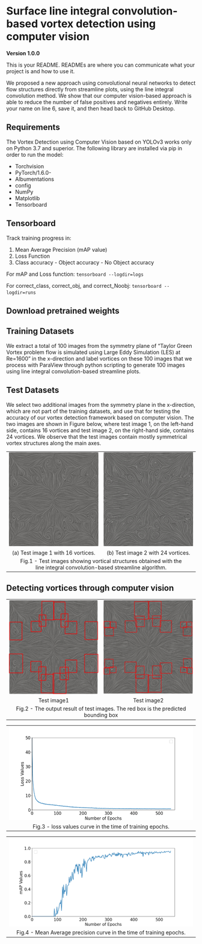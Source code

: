 # Surface line integral convolution-based vortex detection using computer vision
**Version 1.0.0**

This is your README. READMEs are where you can communicate what your project is and how to use it.

We proposed a new approach using convolutional neural networks to detect flow structures directly from streamline plots, using the line integral convolution method. We show that our computer vision-based approach is able to reduce the number of false positives and negatives entirely.
Write your name on line 6, save it, and then head back to GitHub Desktop.

## Requirements
The Vortex Detection using Computer Vision based on YOLOv3 works only on Python 3.7 and superior. The following library are installed via pip in order to run the model:
*	Torchvision
*	PyTorch/1.6.0-
*	Albumentations
*	config
*	NumPy
*	Matplotlib
*	Tensorboard

## Tensorboard
Track training progress in:
1. Mean Average Precision (mAP value)
2. Loss Function
3. Class accuracy - Object accuracy - No Object accuracy

For mAP and Loss function:
`tensorboard --logdir=logs`

For correct_class, correct_obj, and correct_Noobj:
`tensorboard --logdir=runs`

## Download pretrained weights


## Training Datasets
We extract a total of 100 images from the symmetry plane of “Taylor Green Vortex problem flow is simulated using Large Eddy Simulation (LES) at Re=1600” in the x-direction and label vortices on these 100 images that we process with ParaView through python scripting to generate 100 images using line integral convolution-based streamline plots.

## Test Datasets
We select two additional images from the symmetry plane in the x-direction, which are not part of the training datasets, and use that for testing the accuracy of our vortex detection framework based on computer vision. The two images are shown in Figure below, where test image 1, on the left-hand side, contains 16 vortices and test image 2, on the right-hand side, contains 24 vortices. We observe that the test images contain mostly symmetrical vortex structures along the main axes.
<table align="center" style="border: 0"> 
  <tr>
		<td><img src="images/test_image1_before_detecting.png" height="250" width="250" style="border: 0">    
    </td>
    <td><img src="images/test_image2_before_detecting.png" height="250" width="250" style="border: 0">    
    </td>

 </tr>
	<tr align="center" >
	<td><center>(a) Test image 1 with 16 vortices.</center></td>
    <td><center>(b) Test image 2 with 24 vortices.</center></td>

  </tr>
  <tr align="center">
    <td colspan="2" >Fig.1 - Test images showing vortical structures obtained with the
	    <br> line integral convolution-based streamline algorithm.</td>
  </tr>	
 </table>


## Detecting vortices through computer vision

<table align="center" style="border: 0"> 
  <tr>
		<td><img src="images/testimage1.png" height="250" width="250" style="border: 0">    
    </td>
    <td><img src="images/testimage2.png" height="250" width="250" style="border: 0">    
    </td>

 </tr>
	<tr align="center" >
	<td><center>Test image1</center></td>
    <td><center>Test image2</center></td>

  </tr>
  <tr align="center">
    <td colspan="2" >Fig.2 - The output result of test images. The red box is the predicted bounding box</td>
  </tr>	
 </table>



<table align="center" style="border: 0"> 
  <tr>
		<td><img src="images/Loss_function.png" height="250" width="500" style="border: 0">    
   
 </tr>
	<tr align="center" >
	<td><center>Fig.3 - loss values curve in the time of training epochs.</center></td>
   
  </tr>
   </table>
   
   <table align="center" style="border: 0"> 
  <tr>
		<td><img src="images/mAp_values.png" style="border: 0">    
   
 </tr>
	<tr align="center" >
	<td><center>Fig.4 - Mean Average precision curve in the time of training epochs.</center></td>
   
  </tr>
   </table>



